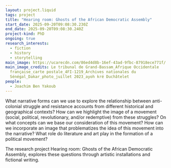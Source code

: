 ```yaml
---
layout: project.liquid
tags: project
title: "Hearing room: Ghosts of the African Democratic Assembly"
start_date: 2025-09-20T09:08:30.230Z
end_date: 2025-09-20T09:08:30.240Z
project-kind: PhD
ongoing: true
research_interests:
  - fiction
  - history
  - storytelling
main_image: https://ucarecdn.com/86ed4d8b-16ef-43ad-9fbc-87918ece771f/
main_image_credits: Le tribunal de Grand-Bassam_Afrique Occidentale
  française_carte postale_4FI-1219_Archives nationales du
  Sénégal_Dakar_photo_juillet 2023_ayoh kré Duchâtelet
people:
  - Joachim Ben Yakoub
---
```

What narrative forms can we use to explore the relationship between anti-colonial struggle and resistance accounts from different historical and geographical contexts? How can we highlight the image of a movement (social, political, revolutionary, and/or redemptive) from these struggles? On what concepts can we base our consideration of this movement? How can we incorporate an image that problematizes the idea of this movement into the narrative? What role do literature and art play in the formation of a political movement?

The research project Hearing room: Ghosts of the African Democratic Assembly, explores these questions through artistic installations and fictional writing.